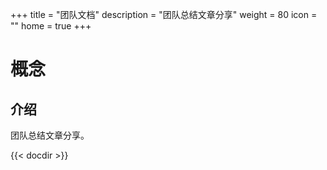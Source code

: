 +++
title = "团队文档"
description = "团队总结文章分享"
weight = 80
icon = ""
home = true
+++

# 概念

## 介绍
团队总结文章分享。

{{< docdir >}}